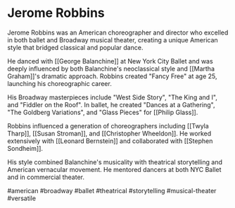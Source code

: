 # Jerome Robbins

Jerome Robbins was an American choreographer and director who excelled in both ballet and Broadway musical theater, creating a unique American style that bridged classical and popular dance.

He danced with [[George Balanchine]] at New York City Ballet and was deeply influenced by both Balanchine's neoclassical style and [[Martha Graham]]'s dramatic approach. Robbins created "Fancy Free" at age 25, launching his choreographic career.

His Broadway masterpieces include "West Side Story", "The King and I", and "Fiddler on the Roof". In ballet, he created "Dances at a Gathering", "The Goldberg Variations", and "Glass Pieces" for [[Philip Glass]].

Robbins influenced a generation of choreographers including [[Twyla Tharp]], [[Susan Stroman]], and [[Christopher Wheeldon]]. He worked extensively with [[Leonard Bernstein]] and collaborated with [[Stephen Sondheim]].

His style combined Balanchine's musicality with theatrical storytelling and American vernacular movement. He mentored dancers at both NYC Ballet and in commercial theater.

#american #broadway #ballet #theatrical #storytelling #musical-theater #versatile
